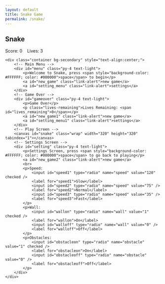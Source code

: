 ```yaml
---
layout: default
title: Snake Game
permalink: /snake/
---
```


<style>
    body {
        /* Optional background or font styling */
    }
    .wrap {
        margin-left: auto;
        margin-right: auto;
    }

    canvas {
        display: none;
        border-style: solid;
        border-width: 10px;
        border-color: #FFFFFF;
        /* Add glowing border */
        box-shadow: 0 0 15px 3px #00FF00AA;
        transition: box-shadow 0.3s ease-in-out;
    }

    canvas:focus {
        outline: none;
        box-shadow: 0 0 25px 6px #00FF00FF; /* stronger glow when focused */
    }

    #gameover p,
    #setting p,
    #menu p {
        font-size: 20px;
        text-shadow: 0 0 5px #00FF00AA;
    }

    #gameover a,
    #setting a,
    #menu a {
        font-size: 30px;
        display: block;
        text-shadow: 0 0 7px #00FF00CC;
    }

    #gameover a:hover,
    #setting a:hover,
    #menu a:hover {
        cursor: pointer;
        text-shadow: 0 0 12px #00FF00FF;
    }

    #gameover a:hover::before,
    #setting a:hover::before,
    #menu a:hover::before {
        content: ">";
        margin-right: 10px;
    }

    #menu {
        display: block;
    }

    #gameover {
        display: none;
    }

    #setting {
        display: none;
    }

    #setting input {
        display: none;
    }

    #setting label {
        cursor: pointer;
        text-shadow: 0 0 5px #00FF00AA;
        transition: background-color 0.3s ease;
    }

    #setting input:checked + label {
        background-color: #FFF;
        color: #000;
        box-shadow: 0 0 10px #00FF00FF;
    }

    /* New UI overhaul for game over and settings */

    #gameover {
        background-color: #111;
        border-radius: 15px;
        padding: 20px;
        max-width: 300px;
        margin: 40px auto;
        box-shadow: 0 0 20px #00FF00CC;
        text-align: center;
    }

    #gameover p {
        font-size: 24px;
        margin-bottom: 15px;
    }

    #gameover .lives-remaining {
        font-size: 18px;
        color: #66FF66;
        margin-bottom: 15px;
        text-shadow: 0 0 8px #00FF00AA;
    }

    #gameover a {
        font-size: 26px;
        margin: 10px 0;
        padding: 10px 0;
        border-radius: 10px;
        background-color: #002200;
        text-decoration: none;
        color: #00FF00;
        display: block;
        box-shadow: 0 0 10px #00FF00CC;
        transition: background-color 0.3s ease;
    }

    #gameover a:hover {
        background-color: #005500;
        box-shadow: 0 0 20px #00FF00FF;
    }

    #setting {
        background-color: #111;
        border-radius: 15px;
        padding: 20px;
        max-width: 400px;
        margin: 40px auto;
        box-shadow: 0 0 20px #00FF00CC;
        color: #00FF00;
        font-family: monospace;
    }

    #setting p {
        margin: 12px 0;
    }

    #setting label {
        display: inline-block;
        margin: 0 15px 10px 0;
        padding: 5px 12px;
        border-radius: 6px;
        border: 1px solid #00FF00;
        box-shadow: 0 0 8px #00FF00AA;
    }

    #setting input:checked + label {
        background-color: #00FF00;
        color: #000;
        box-shadow: 0 0 15px #00FF00FF;
        border-color: #00CC00;
    }

    #setting a {
        font-size: 28px;
        color: #00FF00;
        text-decoration: none;
        display: block;
        margin-top: 20px;
        text-align: center;
        box-shadow: 0 0 10px #00FF00CC;
        border-radius: 10px;
        padding: 10px 0;
    }

    #setting a:hover {
        background-color: #005500;
        box-shadow: 0 0 20px #00FF00FF;
    }
</style>

<h2>Snake</h2>
<div class="container">
    <p class="fs-4">Score: <span id="score_value">0</span> &nbsp;&nbsp; Lives: <span id="lives_value">3</span></p>

    <div class="container bg-secondary" style="text-align:center;">
        <!-- Main Menu -->
        <div id="menu" class="py-4 text-light">
            <p>Welcome to Snake, press <span style="background-color: #FFFFFF; color: #000000">space</span> to begin</p>
            <a id="new_game" class="link-alert">new game</a>
            <a id="setting_menu" class="link-alert">settings</a>
        </div>
        <!-- Game Over -->
        <div id="gameover" class="py-4 text-light">
            <p>Game Over</p>
            <p class="lives-remaining">Lives Remaining: <span id="lives_remaining">0</span></p>
            <a id="new_game1" class="link-alert">new game</a>
            <a id="setting_menu1" class="link-alert">settings</a>
        </div>
        <!-- Play Screen -->
        <canvas id="snake" class="wrap" width="320" height="320" tabindex="1"></canvas>
        <!-- Settings Screen -->
        <div id="setting" class="py-4 text-light">
            <p>Settings Screen, press <span style="background-color: #FFFFFF; color: #000000">space</span> to go back to playing</p>
            <a id="new_game2" class="link-alert">new game</a>
            <br>
            <p>Speed:
                <input id="speed1" type="radio" name="speed" value="120" checked />
                <label for="speed1">Slow</label>
                <input id="speed2" type="radio" name="speed" value="75" />
                <label for="speed2">Normal</label>
                <input id="speed3" type="radio" name="speed" value="35" />
                <label for="speed3">Fast</label>
            </p>
            <p>Wall:
                <input id="wallon" type="radio" name="wall" value="1" checked />
                <label for="wallon">On</label>
                <input id="walloff" type="radio" name="wall" value="0" />
                <label for="walloff">Off</label>
            </p>
            <p>Obstacles:
                <input id="obstacleon" type="radio" name="obstacle" value="1" checked />
                <label for="obstacleon">On</label>
                <input id="obstacleoff" type="radio" name="obstacle" value="0" />
                <label for="obstacleoff">Off</label>
            </p>
        </div>
    </div>
</div>

<script>
    (function () {
        const canvas = document.getElementById("snake");
        const ctx = canvas.getContext("2d");

        const SCREEN_SNAKE = 0;
        const SCREEN_MENU = -1;
        const SCREEN_GAME_OVER = 1;
        const SCREEN_SETTING = 2;

        const screen_snake = document.getElementById("snake");
        const screen_menu = document.getElementById("menu");
        const screen_game_over = document.getElementById("gameover");
        const screen_setting = document.getElementById("setting");

        const button_new_game = document.getElementById("new_game");
        const button_new_game1 = document.getElementById("new_game1");
        const button_new_game2 = document.getElementById("new_game2");
        const button_setting_menu = document.getElementById("setting_menu");
        const button_setting_menu1 = document.getElementById("setting_menu1");

        const ele_score = document.getElementById("score_value");
        const ele_lives = document.getElementById("lives_value");
        const ele_lives_remaining = document.getElementById("lives_remaining");
        const speed_setting = document.getElementsByName("speed");
        const wall_setting = document.getElementsByName("wall");
        const obstacle_setting = document.getElementsByName("obstacle");

        const BLOCK = 10;
        let SCREEN = SCREEN_MENU;
        let snake;
        let snake_dir;
        let snake_next_dir;
        let snake_speed;
        let foods = [];
        let score;
        let wall;
        let obstacles = [];
        let obstaclesEnabled;
        let lives;

        let gameInterval = null;

        const OBSTACLE_COUNT = 10;
        const FOOD_COUNT = 3;

        let showScreen = function (screen_opt) {
            SCREEN = screen_opt;
            screen_snake.style.display = (screen_opt === SCREEN_SNAKE || screen_opt === SCREEN_GAME_OVER) ? "block" : "none";
            screen_menu.style.display = (screen_opt === SCREEN_MENU) ? "block" : "none";
            screen_game_over.style.display = (screen_opt === SCREEN_GAME_OVER) ? "block" : "none";
            screen_setting.style.display = (screen_opt === SCREEN_SETTING) ? "block" : "none";
        };

        window.onload = function () {
            button_new_game.onclick = () => newGame();
            button_new_game1.onclick = () => newGame();
            button_new_game2.onclick = () => newGame();
            button_setting_menu.onclick = () => showScreen(SCREEN_SETTING);
            button_setting_menu1.onclick = () => showScreen(SCREEN_SETTING);

            // Initialize speed and event listeners
            setSnakeSpeed(120); // Default slow speed
            for (let i = 0; i < speed_setting.length; i++) {
                speed_setting[i].addEventListener("click", function () {
                    if (speed_setting[i].checked) {
                        setSnakeSpeed(parseInt(speed_setting[i].value));
                        startGameLoop();
                    }
                });
            }

            setWall(1);
            for (let i = 0; i < wall_setting.length; i++) {
                wall_setting[i].addEventListener("click", function () {
                    if (wall_setting[i].checked) setWall(wall_setting[i].value);
                });
            }

            // Obstacle toggle
            setObstacles(true);
            for (let i = 0; i < obstacle_setting.length; i++) {
                obstacle_setting[i].addEventListener("click", function () {
                    if (obstacle_setting[i].checked) {
                        setObstacles(obstacle_setting[i].value === "1");
                        if (SCREEN === SCREEN_SNAKE) {
                            generateObstacles();
                        }
                    }
                });
            }

            window.addEventListener("keydown", function (evt) {
                if (evt.code === "Space") {
                    if (SCREEN !== SCREEN_SNAKE) newGame();
                    else showScreen(SCREEN_SNAKE);
                }
            }, true);
        };

        let mainLoop = function () {
            let _x = snake[0].x;
            let _y = snake[0].y;
            snake_dir = snake_next_dir;

            switch (snake_dir) {
                case 0: _y--; break;
                case 1: _x++; break;
                case 2: _y++; break;
                case 3: _x--; break;
            }

            // Add new head position first
            snake.unshift({ x: _x, y: _y });

            // Check collisions
            if (checkCollision()) {
                lives--;
                altLives(lives);
                if (lives <= 0) {
                    gameOver();
                    return;
                }
                // Reset snake position & direction after losing life
                resetSnake();
                return;
            }

            // Check if snake eats food
            let ateFoodIndex = -1;
            for (let i = 0; i < foods.length; i++) {
                if (snake[0].x === foods[i].x && snake[0].y === foods[i].y) {
                    ateFoodIndex = i;
                    break;
                }
            }

            if (ateFoodIndex !== -1) {
                score += 1;
                altScore(score);
                // Remove eaten food and generate new one
                foods.splice(ateFoodIndex, 1);
                generateFood();
            } else {
                // Remove tail if not eating
                snake.pop();
            }

            draw();
        };

        let checkCollision = function () {
            let head = snake[0];

            // Wall collision
            if (wall) {
                if (head.x < 0 || head.x >= canvas.width / BLOCK ||
                    head.y < 0 || head.y >= canvas.height / BLOCK) {
                    return true;
                }
            } else {
                // Wrap around edges
                if (head.x < 0) head.x = (canvas.width / BLOCK) - 1;
                if (head.x >= canvas.width / BLOCK) head.x = 0;
                if (head.y < 0) head.y = (canvas.height / BLOCK) - 1;
                if (head.y >= canvas.height / BLOCK) head.y = 0;
                snake[0] = head;
            }

            // Self collision
            for (let i = 1; i < snake.length; i++) {
                if (head.x === snake[i].x && head.y === snake[i].y) return true;
            }

            // Obstacle collision
            if (obstaclesEnabled) {
                for (let i = 0; i < obstacles.length; i++) {
                    if (head.x === obstacles[i].x && head.y === obstacles[i].y) return true;
                }
            }

            return false;
        };

        let resetSnake = function () {
            snake = [
                { x: 12, y: 12 },
                { x: 11, y: 12 },
                { x: 10, y: 12 }
            ];
            snake_dir = 1; // moving right
            snake_next_dir = 1;
        };

        let newGame = function () {
            score = 0;
            altScore(score);
            lives = 3;
            altLives(lives);

            resetSnake();

            // Generate foods
            foods = [];
            for (let i = 0; i < FOOD_COUNT; i++) {
                generateFood();
            }

            // Generate obstacles
            generateObstacles();

            showScreen(SCREEN_SNAKE);

            startGameLoop();

            canvas.focus();
        };

        let gameOver = function () {
            showScreen(SCREEN_GAME_OVER);
            ele_lives_remaining.innerText = lives;
            clearInterval(gameInterval);
            gameInterval = null;
        };

        let startGameLoop = function () {
            if (gameInterval !== null) {
                clearInterval(gameInterval);
            }
            gameInterval = setInterval(mainLoop, snake_speed);
        };

        let generateFood = function () {
            let fx = Math.floor(Math.random() * (canvas.width / BLOCK));
            let fy = Math.floor(Math.random() * (canvas.height / BLOCK));

            // Make sure food does not spawn on snake, obstacles, or existing foods
            while (onSnake(fx, fy) || (obstaclesEnabled && onObstacle(fx, fy)) || onFood(fx, fy)) {
                fx = Math.floor(Math.random() * (canvas.width / BLOCK));
                fy = Math.floor(Math.random() * (canvas.height / BLOCK));
            }
            foods.push({ x: fx, y: fy });
        };

        let onSnake = function (x, y) {
            for (let i = 0; i < snake.length; i++) {
                if (snake[i].x === x && snake[i].y === y) return true;
            }
            return false;
        };

        let onObstacle = function (x, y) {
            for (let i = 0; i < obstacles.length; i++) {
                if (obstacles[i].x === x && obstacles[i].y === y) return true;
            }
            return false;
        };

        let onFood = function (x, y) {
            for (let i = 0; i < foods.length; i++) {
                if (foods[i].x === x && foods[i].y === y) return true;
            }
            return false;
        };

        let generateObstacles = function () {
            obstacles = [];
            if (!obstaclesEnabled) return;
            for (let i = 0; i < OBSTACLE_COUNT; i++) {
                let ox = Math.floor(Math.random() * (canvas.width / BLOCK));
                let oy = Math.floor(Math.random() * (canvas.height / BLOCK));
                while (onSnake(ox, oy) || onFood(ox, oy) || onObstacle(ox, oy)) {
                    ox = Math.floor(Math.random() * (canvas.width / BLOCK));
                    oy = Math.floor(Math.random() * (canvas.height / BLOCK));
                }
                obstacles.push({ x: ox, y: oy });
            }
        };

        let altScore = function (val) {
            ele_score.innerText = val;
        };

        let altLives = function (val) {
            ele_lives.innerText = val;
            ele_lives_remaining.innerText = val;
        };

        let setSnakeSpeed = function (speed) {
            snake_speed = speed;
            startGameLoop();
        };

        let setWall = function (val) {
            wall = Number(val);
        };

        let setObstacles = function (val) {
            obstaclesEnabled = (val === true || val === "1");
            if (!obstaclesEnabled) obstacles = [];
        };

        // Draw snake, food, obstacles
        let draw = function () {
            // Clear canvas
            ctx.fillStyle = "black";
            ctx.fillRect(0, 0, canvas.width, canvas.height);

            // Draw obstacles
            ctx.fillStyle = "#444444";
            for (let i = 0; i < obstacles.length; i++) {
                ctx.fillRect(obstacles[i].x * BLOCK, obstacles[i].y * BLOCK, BLOCK, BLOCK);
            }

            // Draw foods - glowing red circles
            for (let i = 0; i < foods.length; i++) {
                let foodX = foods[i].x * BLOCK + BLOCK / 2;
                let foodY = foods[i].y * BLOCK + BLOCK / 2;
                let radius = BLOCK / 2 - 1;

                // Glow effect with shadow
                ctx.beginPath();
                ctx.shadowColor = "red";
                ctx.shadowBlur = 8;
                ctx.fillStyle = "red";
                ctx.arc(foodX, foodY, radius, 0, 2 * Math.PI);
                ctx.fill();
                ctx.shadowBlur = 0;
                ctx.closePath();
            }

            // Draw snake
            for (let i = 0; i < snake.length; i++) {
                ctx.fillStyle = (i === 0) ? "#00FF00" : "#00AA00";
                ctx.fillRect(snake[i].x * BLOCK, snake[i].y * BLOCK, BLOCK, BLOCK);
            }
        };

        window.addEventListener("keydown", function (evt) {
            switch (evt.keyCode) {
                case 37: // left arrow
                    if (snake_dir !== 1) snake_next_dir = 3;
                    break;
                case 38: // up arrow
                    if (snake_dir !== 2) snake_next_dir = 0;
                    break;
                case 39: // right arrow
                    if (snake_dir !== 3) snake_next_dir = 1;
                    break;
                case 40: // down arrow
                    if (snake_dir !== 0) snake_next_dir = 2;
                    break;
            }
        }, true);
    })();
</script>
